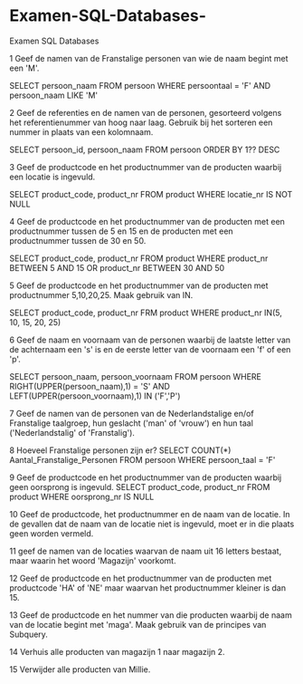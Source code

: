 # Examen-SQL-Databases-
Examen SQL Databases 


1 Geef de namen van de Franstalige personen van wie de naam begint met een 'M'.

SELECT persoon_naam 
FROM persoon
WHERE persoontaal = 'F'
AND persoon_naam LIKE 'M'




2 Geef de referenties en de namen van de personen, gesorteerd volgens het referentienummer van hoog naar laag. Gebruik bij het sorteren een nummer in plaats van een kolomnaam.

SELECT persoon_id, persoon_naam
FROM persoon
ORDER BY  1?? DESC


3 Geef de productcode en het productnummer van de producten waarbij een locatie is ingevuld.

SELECT product_code, product_nr
FROM product
WHERE locatie_nr IS NOT NULL


4 Geef de productcode en het productnummer van de producten met een productnummer tussen de 5 en 15 en de producten met een productnummer tussen de 30 en 50.

SELECT product_code, product_nr
FROM product
WHERE product_nr BETWEEN 5 AND 15
OR product_nr BETWEEN 30 AND 50


5 Geef de productcode en het productnummer van de producten met productnummer 5,10,20,25. Maak gebruik van IN.

SELECT product_code, product_nr
FRM product
WHERE product_nr IN(5, 10, 15, 20, 25)


6 Geef de naam en voornaam van de personen waarbij de laatste letter van de achternaam een 's' is en de eerste letter van de voornaam een 'f' of een 'p'.

SELECT persoon_naam, persoon_voornaam
FROM persoon
WHERE RIGHT(UPPER(persoon_naam),1) = 'S'
AND LEFT(UPPER(persoon_voornaam),1) IN ('F','P')


7 Geef de namen van de personen van de Nederlandstalige en/of Franstalige taalgroep, hun geslacht ('man' of 'vrouw') en hun taal ('Nederlandstalig' of 'Franstalig').

8 Hoeveel Franstalige personen zijn er?
SELECT COUNT(*) Aantal_Franstalige_Personen
FROM persoon
WHERE persoon_taal = 'F'


9 Geef de productcode en het productnummer van de producten waarbij geen oorsprong is ingevuld.
SELECT product_code, product_nr
FROM product
WHERE oorsprong_nr IS NULL


10 Geef de productcode, het productnummer en de naam van de locatie. In de gevallen dat de naam van de locatie niet is ingevuld, moet er in die plaats geen worden vermeld.

11 geef de namen van de locaties waarvan de naam uit 16 letters bestaat, maar waarin het woord 'Magazijn' voorkomt.

12 Geef de productcode en het productnummer van de producten met productcode 'HA' of 'NE' maar waarvan het productnummer kleiner is dan 15.

13 Geef de productcode en het nummer van die producten waarbij de naam van de locatie begint met 'maga'. Maak gebruik van de principes van Subquery.

14 Verhuis alle producten van magazijn 1 naar magazijn 2.

15 Verwijder alle producten van Millie.
